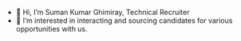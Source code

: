 - 👋 Hi, I’m Suman Kumar Ghimiray, Technical Recruiter
- 👀 I’m interested in interacting and sourcing candidates for various opportunities with us.

